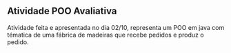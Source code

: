 ## Atividade POO Avaliativa

Atividade feita e apresentada no dia 02/10, representa um POO em java com tématica de uma fábrica de madeiras que recebe pedidos e produz o pedido.
